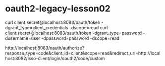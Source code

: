 # oauth2-legacy-lesson02

curl client:secret@localhost:8083/oauth/token -dgrant_type=client_credentials -dscope=read
curl client:secret@localhost:8083/oauth/token -dgrant_type=password -dusername=user -dpassword=password -dscope=read

http://localhost:8083/oauth/authorize?response_type=code&client_id=client&scope=read&redirect_uri=http://localhost:8082/lsso-client/login/oauth2/code/custom

